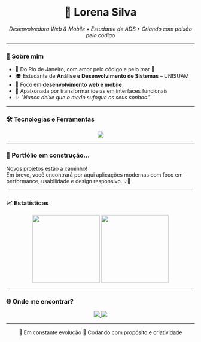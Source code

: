 <h1 align="center">💜 Lorena Silva</h1>

<p align="center">
  <i>Desenvolvedora Web & Mobile • Estudante de ADS • Criando com paixão pelo código</i>
</p>

---

### 🧭 Sobre mim

- 📍 Do Rio de Janeiro, com amor pelo código e pelo mar 🌊  
- 🎓 Estudante de **Análise e Desenvolvimento de Sistemas** – UNISUAM  
- 📱 Foco em **desenvolvimento web e mobile**  
- 🌙 Apaixonada por transformar ideias em interfaces funcionais  
- ✨ _"Nunca deixe que o medo sufoque os seus sonhos."_  

---

### 🛠️ Tecnologias e Ferramentas

<div align="center">
  <img src="https://skillicons.dev/icons?i=html,css,js,ts,php,mysql,angular,vscode,github" />


           
          
</div>


          
          

---

### 🚧 Portfólio em construção...

Novos projetos estão a caminho!  
Em breve, você encontrará por aqui aplicações modernas com foco em performance, usabilidade e design responsivo. 💡📲

---

### 📈 Estatísticas

<div align="center">
  <img height="180em" src="https://github-readme-stats.vercel.app/api?username=SantosLorenaa&show_icons=true&theme=midnight-purple&hide_border=true&count_private=true" />
  <img height="180em" src="https://github-readme-stats.vercel.app/api/top-langs/?username=SantosLorenaa&layout=compact&theme=midnight-purple&hide_border=true" />
</div>

---

### 🌐 Onde me encontrar?

<p align="center">
  <a href="https://www.linkedin.com/in/seu-perfil" target="_blank">
    <img src="https://img.shields.io/badge/LinkedIn-0A66C2?style=for-the-badge&logo=linkedin&logoColor=white" />
  </a>
  <a href="mailto:lorena.silva@email.com">
    <img src="https://img.shields.io/badge/Gmail-D14836?style=for-the-badge&logo=gmail&logoColor=white" />
  </a>
</p>

---

<p align="center">
  🚀 Em constante evolução  
  💜 Codando com propósito e criatividade
</p>
